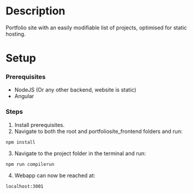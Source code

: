 # Description
Portfolio site with an easily modifiable list of projects, optimised for static hosting.

# Setup
### Prerequisites
- NodeJS (Or any other backend, website is static)
- Angular

### Steps

1. Install prerequisites.
2. Navigate to both the root and portfoliosite_frontend folders and run:
```
npm install
```
3. Navigate to the project folder in the terminal and run:
```
npm run compilerun
```
4. Webapp can now be reached at:
```
localhost:3001
```
